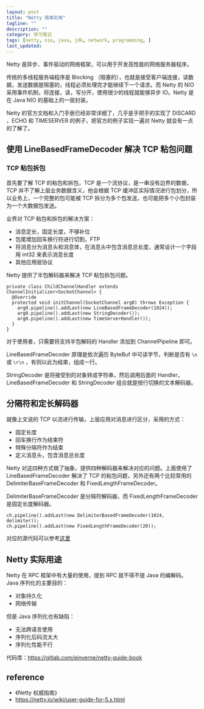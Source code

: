 ```yaml
---
layout: post
title: "Netty 简单实用"
tagline: ""
description: ""
category: 学习笔记
tags: [netty, nio, java, jdk, network, programming, ]
last_updated:
---
```


Netty 是异步、事件驱动的网络框架，可以用于开发高性能的网络服务器程序。

传统的多线程服务端程序是 Blocking （阻塞的），也就是接受客户端连接，读数据，发送数据是阻塞的，线程必须处理完才能继续下一个请求。而 Netty 的 NIO 采用事件机制，将连接，读，写分开，使用很少的线程就能够异步 IO。Netty 是在 Java NIO 的基础上的一层封装。

Netty 的官方文档和入门手册已经非常详细了，几乎是手把手的实现了 DISCARD ，ECHO 和 TIMESERVER 的例子，把官方的例子实现一遍对 Netty 就会有一点的了解了。

## 使用 LineBasedFrameDecoder 解决 TCP 粘包问题

### TCP 粘包拆包
首先要了解 TCP 的粘包和拆包，TCP 是一个流协议，是一串没有边界的数据，TCP 并不了解上层业务数据含义，他会根据 TCP 缓冲区实际情况进行包划分，所以业务上，一个完整的包可能被 TCP 拆分为多个包发送，也可能把多个小包封装为一个大数据包发送。

业界对 TCP 粘包和拆包的解决方案：

- 消息定长，固定长度，不够补位
- 包尾增加回车换行符进行切割，FTP
- 将消息分为消息头和消息体，在消息头中包含消息总长度，通常设计一个字段用 int32 来表示消息长度
- 其他应用层协议

Netty 提供了半包解码器来解决 TCP 粘包拆包问题。

    private class ChildChannelHandler extends ChannelInitializer<SocketChannel> {
      @Override
      protected void initChannel(SocketChannel arg0) throws Exception {
        arg0.pipeline().addLast(new LineBasedFrameDecoder(1024));
        arg0.pipeline().addLast(new StringDecoder());
        arg0.pipeline().addLast(new TimeServerHandler());
      }
    }

对于使用者，只需要将支持半包解码的 Handler 添加到 ChannelPipeline 即可。

LineBasedFrameDecoder 原理是依次遍历 ByteBuf 中可读字节，判断是否有 `\n` 或 `\r\n` ，有则以此为结束，组成一行。

StringDecoder 是将接受到的对象转成字符串，然后调用后面的 Handler，LineBasedFrameDecoder 和 StringDecoder 组合就是按行切换的文本解码器。

## 分隔符和定长解码器
就像上文说的 TCP 以流进行传输，上层应用对消息进行区分，采用的方式：

- 固定长度
- 回车换行作为结束符
- 特殊分隔符作为结束
- 定义消息头，包含消息总长度

Netty 对这四种方式做了抽象，提供四种解码器来解决对应的问题。上面使用了 LineBasedFrameDecoder 解决了 TCP 的粘包问题，另外还有两个比较常用的 DelimiterBaseFrameDecoder 和 FixedLengthFrameDecoder。

DelimiterBaseFrameDecoder 是分隔符解码器，而 FixedLengthFrameDecoder 是固定长度解码器。

    ch.pipeline().addLast(new DelimiterBasedFrameDecoder(1024, delimiter));
    ch.pipeline().addLast(new FixedLengthFrameDecoder(20));

对应的源代码可以参考[这里](https://gitlab.com/einverne/netty-guide-book)

## Netty 实际用途
Netty 在 RPC 框架中有大量的使用，提到 RPC 就不得不提 Java 的编解码。Java 序列化的主要目的：

- 对象持久化
- 网络传输

但是 Java 序列化也有缺陷：

- 无法跨语言使用
- 序列化后码流太大
- 序列化性能不行

代码库：<https://gitlab.com/einverne/netty-guide-book>

## reference

- 《Netty 权威指南》
- <https://netty.io/wiki/user-guide-for-5.x.html>
